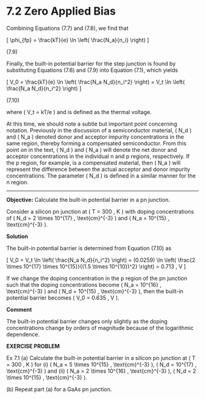 # 7.2 Zero Applied Bias

Combining Equations (7.7) and (7.8), we find that

\[
\phi_{fp} = \frac{kT}{e} \ln \left( \frac{N_a}{n_i} \right)
\]

(7.9)

Finally, the built-in potential barrier for the step junction is found by substituting Equations (7.6) and (7.9) into Equation (7.1), which yields

\[
V_0 = \frac{kT}{e} \ln \left( \frac{N_a N_d}{n_i^2} \right) = V_t \ln \left( \frac{N_a N_d}{n_i^2} \right)
\]

(7.10)

where \( V_t = kT/e \) and is defined as the thermal voltage.

At this time, we should note a subtle but important point concerning notation. Previously in the discussion of a semiconductor material, \( N_d \) and \( N_a \) denoted donor and acceptor impurity concentrations in the same region, thereby forming a compensated semiconductor. From this point on in the text, \( N_d \) and \( N_a \) will denote the net donor and acceptor concentrations in the individual n and p regions, respectively. If the p region, for example, is a compensated material, then \( N_a \) will represent the difference between the actual acceptor and donor impurity concentrations. The parameter \( N_d \) is defined in a similar manner for the n region.

----

**Objective:** Calculate the built-in potential barrier in a pn junction.

Consider a silicon pn junction at \( T = 300 \, K \) with doping concentrations of \( N_d = 2 \times 10^{17} \, \text{cm}^{-3} \) and \( N_a = 10^{15} \, \text{cm}^{-3} \).

**Solution**

The built-in potential barrier is determined from Equation (7.10) as

\[
V_0 = V_t \ln \left( \frac{N_a N_d}{n_i^2} \right) = (0.0259) \ln \left( \frac{2 \times 10^{17} \times 10^{15}}{(1.5 \times 10^{10})^2} \right) = 0.713 \, V
\]

If we change the doping concentration in the p region of the pn junction such that the doping concentrations become \( N_a = 10^{16} \, \text{cm}^{-3} \) and \( N_d = 10^{15} \, \text{cm}^{-3} \), then the built-in potential barrier becomes \( V_0 = 0.635 \, V \).

**Comment**

The built-in potential barrier changes only slightly as the doping concentrations change by orders of magnitude because of the logarithmic dependence.

**EXERCISE PROBLEM**

Ex 7.1 (a) Calculate the built-in potential barrier in a silicon pn junction at \( T = 300 \, K \) for 
(i) \( N_a = 5 \times 10^{15} \, \text{cm}^{-3} \), \( N_d = 10^{17} \, \text{cm}^{-3} \) and (ii) \( N_a = 2 \times 10^{16} \, \text{cm}^{-3} \), \( N_d = 2 \times 10^{15} \, \text{cm}^{-3} \).

(b) Repeat part (a) for a GaAs pn junction.